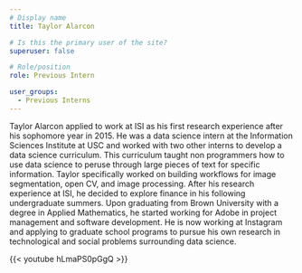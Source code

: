 ```yaml
---
# Display name
title: Taylor Alarcon

# Is this the primary user of the site?
superuser: false

# Role/position
role: Previous Intern

user_groups:
  - Previous Interns
---
```


Taylor Alarcon applied to work at ISI as his first research experience after his sophomore year in 2015.
He was a data science intern at the Information Sciences Institute at USC and worked with two other interns to develop a data science curriculum.
This curriculum taught non programmers how to use data science to peruse through large pieces of text for specific information.
Taylor specifically worked on building workflows for image segmentation, open CV, and image processing.
After his research experience at ISI, he decided to explore finance in his following undergraduate summers.
Upon graduating from Brown University with a degree in Applied Mathematics, he started working for Adobe in project management and software development.
He is now working at Instagram and applying to graduate school programs to pursue his own research in technological and social problems surrounding data science.

{{< youtube hLmaPS0pGgQ >}}

